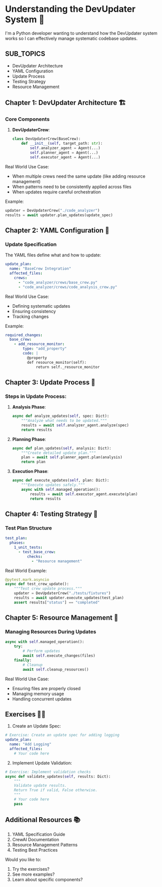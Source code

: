 # Understanding the DevUpdater System 🎣

I'm a Python developer wanting to understand how the DevUpdater system works so I can effectively manage systematic codebase updates.

## SUB_TOPICS
- DevUpdater Architecture
- YAML Configuration
- Update Process
- Testing Strategy
- Resource Management

## Chapter 1: DevUpdater Architecture 🏗️

### Core Components
1. **DevUpdaterCrew**:
   ```python
   class DevUpdaterCrew(BaseCrew):
       def __init__(self, target_path: str):
           self.analyzer_agent = Agent(...)
           self.planner_agent = Agent(...)
           self.executor_agent = Agent(...)
   ```

Real World Use Case:
- When multiple crews need the same update (like adding resource management)
- When patterns need to be consistently applied across files
- When updates require careful orchestration

Example:
```python
updater = DevUpdaterCrew("./code_analyzer")
results = await updater.plan_updates(update_spec)
```

## Chapter 2: YAML Configuration 📝

### Update Specification
The YAML files define what and how to update:

```yaml
update_plan:
  name: "BaseCrew Integration"
  affected_files:
    crews:
      - "code_analyzer/crews/base_crew.py"
      - "code_analyzer/crews/code_analysis_crew.py"
```

Real World Use Case:
- Defining systematic updates
- Ensuring consistency
- Tracking changes

Example:
```yaml
required_changes:
  base_crew:
    - add_resource_monitor:
        type: "add_property"
        code: |
          @property
          def resource_monitor(self):
              return self._resource_monitor
```

## Chapter 3: Update Process 🔄

### Steps in Update Process:
1. **Analysis Phase**:
   ```python
   async def analyze_updates(self, spec: Dict):
       """Analyze what needs to be updated."""
       results = await self.analyzer_agent.analyze(spec)
       return results
   ```

2. **Planning Phase**:
   ```python
   async def plan_updates(self, analysis: Dict):
       """Create detailed update plan."""
       plan = await self.planner_agent.plan(analysis)
       return plan
   ```

3. **Execution Phase**:
   ```python
   async def execute_updates(self, plan: Dict):
       """Execute updates safely."""
       async with self.managed_operation():
           results = await self.executor_agent.execute(plan)
           return results
   ```

## Chapter 4: Testing Strategy 🧪

### Test Plan Structure
```yaml
test_plan:
  phases:
    1_unit_tests:
      - test_base_crew:
          checks:
            - "Resource management"
```

Real World Example:
```python
@pytest.mark.asyncio
async def test_crew_update():
    """Test crew update process."""
    updater = DevUpdaterCrew("./tests/fixtures")
    results = await updater.execute_updates(test_plan)
    assert results["status"] == "completed"
```

## Chapter 5: Resource Management 🔧

### Managing Resources During Updates
```python
async with self.managed_operation():
    try:
        # Perform updates
        await self.execute_changes(files)
    finally:
        # Cleanup
        await self.cleanup_resources()
```

Real World Use Case:
- Ensuring files are properly closed
- Managing memory usage
- Handling concurrent updates

## Exercises 🏋️‍♂️

1. Create an Update Spec:
```yaml
# Exercise: Create an update spec for adding logging
update_plan:
  name: "Add Logging"
  affected_files:
    # Your code here
```

2. Implement Update Validation:
```python
# Exercise: Implement validation checks
async def validate_updates(self, results: Dict):
    """
    Validate update results.
    Return True if valid, False otherwise.
    """
    # Your code here
    pass
```

## Additional Resources 📚
1. YAML Specification Guide
2. CrewAI Documentation
3. Resource Management Patterns
4. Testing Best Practices

Would you like to:
1. Try the exercises?
2. See more examples?
3. Learn about specific components? 